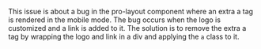 This issue is about a bug in the pro-layout component where an extra a tag is rendered in the mobile mode. The bug occurs when the logo is customized and a link is added to it. The solution is to remove the extra a tag by wrapping the logo and link in a div and applying the `a` class to it.
